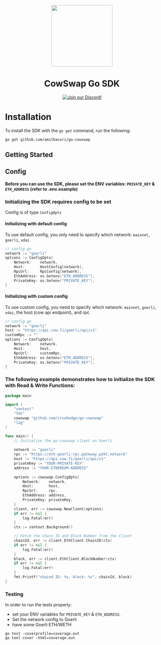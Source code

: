 <p align="center">
<br />
<a href="#"><img src="https://cow.fi/images/logo-light.svg" width="200" alt=""/></a>
<br />
</p>
<h1 align="center">CowSwap Go SDK</h1>
<p align="center">
<a href="https://discord.com/invite/cowprotocol"><img alt="Join our Discord!" src="https://img.shields.io/discord/869166959739170836.svg?color=7289da&label=discord&logo=discord&style=flat"/></a>
</p>

# Installation

To install the SDK with the `go get` command, run the following:

```bash
go get github.com/amitbasuri/go-cowswap
```

## Getting Started


## Config

#### Before you can use the SDK, please set the ENV variables: `PRIVATE_KEY` & `ETH_ADDRESS` (refer to .env.example)


### Initializing the SDK requires config to be set
Config is of type `ConfigOpts`

#### Initializing with default config
To use default config, you only need to specify which network: `mainnet`, `goerli`, `xdai`

```go
// config.go
network := "goerli"
options := ConfigOpts{
    Network:    network,
    Host:       HostConfig[network],
    RpcUrl:     RpcConfig[network],
    EthAddress: os.Getenv("ETH_ADDRESS"),
    PrivateKey: os.Getenv("PRIVATE_KEY"),
}
```

#### Initializing with custom config
To use custom config, you need to specify which network: `mainnet`, `goerli`, `xdai`, the host (cow api endpoint), and rpc

```go
// config.go
network := "goerli"
host := "https://api.cow.fi/goerli/api/v1"
customRpc := ""
options := ConfigOpts{
    Network:    network,
    Host:       host,
    RpcUrl:     customRpc,
    EthAddress: os.Getenv("ETH_ADDRESS"),
    PrivateKey: os.Getenv("PRIVATE_KEY"),
}
```

### The following example demonstrates how to initialize the SDK with Read & Write Functions:

```go
package main

import (
	"context"
	"fmt"
	cowswap "github.com/itsahedge/go-cowswap"
	"log"
)

func main() {
	// Initialize the go-cowswap client on Goerli 
	
	network := "goerli"
	rpc := "https://eth-goerli-rpc.gateway.pokt.network"
	host := "https://api.cow.fi/goerli/api/v1"
	privateKey := "YOUR-PRIVATE-KEY"
	address := "YOUR-ETHEREUM-ADDRESS"
	
	options := cowswap.ConfigOpts{
		Network:    network,
		Host:       host,
		RpcUrl:     rpc,
		EthAddress: address,
		PrivateKey: privateKey,
	}
	client, err := cowswap.NewClient(options)
	if err != nil {
		log.Fatal(err)
	}
	ctx := context.Background()

	// Fetch the Chain ID and Block Number from the Client
	chainId, err := client.EthClient.ChainID(ctx)
	if err != nil {
		log.Fatal(err)
	}
	block, err := client.EthClient.BlockNumber(ctx)
	if err != nil {
		log.Fatal(err)
	}
	fmt.Printf("chaind ID: %v, block: %v", chainId, block)
}
```


### Testing

In order to run the tests properly:
- set your ENV variables for `PRIVATE_KEY` & `ETH_ADDRESS`.
- Set the network config to Goerli 
- have some Goerli ETH/WETH

```
go test -coverprofile=coverage.out
go tool cover -html=coverage.out
```



